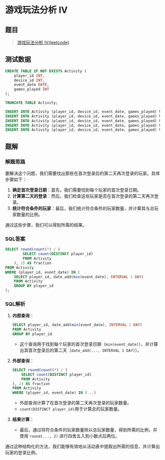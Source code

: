 # 游戏玩法分析 IV

## 题目

> [游戏玩法分析 IV(leetcode)](https://leetcode.cn/problems/game-play-analysis-iv/?envType=study-plan-v2&envId=sql-free-50)

## 测试数据

```sql
CREATE TABLE IF NOT EXISTS Activity (
    player_id INT,
    device_id INT,
    event_date DATE,
    games_played INT
);

TRUNCATE TABLE Activity;

INSERT INTO Activity (player_id, device_id, event_date, games_played) VALUES (1, 2, '2016-03-01', 5);
INSERT INTO Activity (player_id, device_id, event_date, games_played) VALUES (1, 2, '2016-03-02', 6);
INSERT INTO Activity (player_id, device_id, event_date, games_played) VALUES (2, 3, '2017-06-25', 1);
INSERT INTO Activity (player_id, device_id, event_date, games_played) VALUES (3, 1, '2016-03-02', 0);
INSERT INTO Activity (player_id, device_id, event_date, games_played) VALUES (3, 4, '2018-07-03', 5);
```

## 题解

### 解题思路

要解决这个问题，我们需要找出那些在首次登录后的第二天再次登录的玩家。具体步骤如下：

1. **确定首次登录日期**：首先，我们需要找到每个玩家的首次登录日期。
2. **计算第二天的登录**：然后，我们检查这些玩家是否在首次登录的第二天再次登录。
3. **统计符合条件的玩家**：最后，我们统计符合条件的玩家数量，并计算其与总玩家数量的比例。

通过这些步骤，我们可以得到所需的结果。

### SQL答案

```sql
SELECT round(count(*) / (
		SELECT count(DISTINCT player_id)
		FROM Activity
	), 2) AS fraction
FROM Activity
WHERE (player_id, event_date) IN (
	SELECT player_id, date_add(min(event_date), INTERVAL 1 DAY)
	FROM Activity
	GROUP BY player_id
);
```

### SQL解析

1. **内部查询**：
   ```sql
   SELECT player_id, date_add(min(event_date), INTERVAL 1 DAY)
   FROM Activity
   GROUP BY player_id
   ```
    - 这个查询用于找到每个玩家的首次登录日期（`min(event_date)`），并计算出其首次登录后的第二天（`date_add(..., INTERVAL 1 DAY)`）。

2. **外部查询**：
   ```sql
   SELECT round(count(*) / (
       SELECT count(DISTINCT player_id)
       FROM Activity
   ), 2) AS fraction
   FROM Activity
   WHERE (player_id, event_date) IN (...)
   ```
    - 外部查询计算了在首次登录的第二天再次登录的玩家数量。
    - `count(DISTINCT player_id)`用于计算总的玩家数量。

3. **结果计算**：
    - 最后，通过将符合条件的玩家数量除以总玩家数量，得到所需的比例，并使用 `round(..., 2)` 进行四舍五入到小数点后两位。

通过这种结构化的方法，我们能够有效地从活动表中提取出所需的信息，并计算出玩家的登录比例。